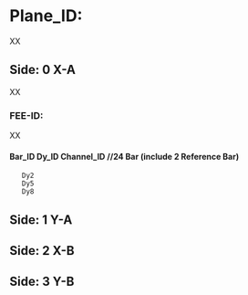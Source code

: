 #   Plane_ID:
XX
##   Side:   0   X-A
XX
###   FEE-ID:
XX
####    Bar_ID  Dy_ID   Channel_ID     //24 Bar (include 2 Reference Bar)
       Dy2
       Dy5
       Dy8

##   Side:   1   Y-A

##   Side:   2   X-B

##   Side:   3   Y-B

